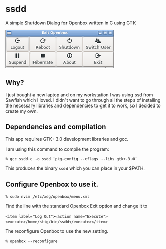# ssdd

A simple Shutdown Dialog for Openbox written in C using GTK 

![Project Screenshot](ssdd.png)

## Why?

I just bought a new laptop and on my workstation I was using ssd from Sawfish which I loved. I didn't want to go through all the steps of installing the necessary libraries and dependencies to get it to work, so I decided to create my own.

## Dependencies and compilation

This app requires GTK+ 3.0 development libraries and gcc.

I am using this command to compile the program:
```shell
% gcc ssdd.c -o ssdd `pkg-config --cflags --libs gtk+-3.0`
```

This produces the binary `ssdd` which you can place in your $PATH.

## Configure Openbox to use it.

`% sudo nvim /etc/xdg/openbox/menu.xml`

Find the line with the standard Openbox Exit option and change it to

`<item label="Log Out"><action name="Execute"><execute>/home/stig/bin/ssdd</execute></item>`

The reconfigure Openbox to use the new setting.

`% openbox --reconfigure`
